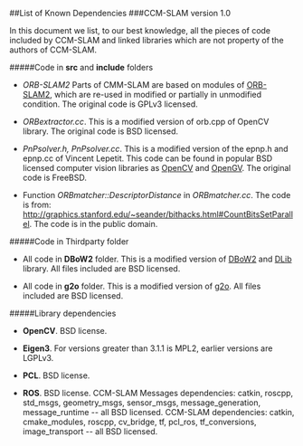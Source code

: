 ##List of Known Dependencies
###CCM-SLAM version 1.0

In this document we list, to our best knowledge, all the pieces of code included by CCM-SLAM and linked libraries which are not property of the authors of CCM-SLAM.


#####Code in **src** and **include** folders

* *ORB-SLAM2*
Parts of CMM-SLAM are based on modules of [ORB-SLAM2](https://github.com/raulmur/ORB_SLAM2), which are re-used in modified or partially in unmodified condition. The original code is GPLv3 licensed.

* *ORBextractor.cc*.
This is a modified version of orb.cpp of OpenCV library. The original code is BSD licensed.

* *PnPsolver.h, PnPsolver.cc*.
This is a modified version of the epnp.h and epnp.cc of Vincent Lepetit. 
This code can be found in popular BSD licensed computer vision libraries as [OpenCV](https://github.com/Itseez/opencv/blob/master/modules/calib3d/src/epnp.cpp) and [OpenGV](https://github.com/laurentkneip/opengv/blob/master/src/absolute_pose/modules/Epnp.cpp). The original code is FreeBSD.

* Function *ORBmatcher::DescriptorDistance* in *ORBmatcher.cc*.
The code is from: http://graphics.stanford.edu/~seander/bithacks.html#CountBitsSetParallel.
The code is in the public domain.

#####Code in Thirdparty folder

* All code in **DBoW2** folder.
This is a modified version of [DBoW2](https://github.com/dorian3d/DBoW2) and [DLib](https://github.com/dorian3d/DLib) library. All files included are BSD licensed.

* All code in **g2o** folder.
This is a modified version of [g2o](https://github.com/RainerKuemmerle/g2o). All files included are BSD licensed.

#####Library dependencies 

* **OpenCV**.
BSD license.

* **Eigen3**.
For versions greater than 3.1.1 is MPL2, earlier versions are LGPLv3.

* **PCL**.
BSD license.

* **ROS**.
BSD license. 
CCM-SLAM Messages dependencies: catkin, roscpp, std_msgs, geometry_msgs, sensor_msgs, message_generation, message_runtime -- all BSD licensed.
CCM-SLAM dependencies: catkin, cmake_modules, roscpp, cv_bridge, tf, pcl_ros, tf_conversions, image_transport -- all BSD licensed.
